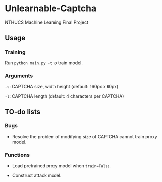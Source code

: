 # Unlearnable-Captcha
NTHUCS Machine Learning Final Project 

## Usage

### Training
Run `python main.py -t` to train model.

### Arguments
`-s`: CAPTCHA size, width height (default: 160px x 60px)

`-l`: CAPTCHA length (default: 4 characters per CAPTCHA)

## TO-do lists

### Bugs
* Resolve the problem of modifying size of CAPTCHA cannot train proxy model.

### Functions
* Load pretrained proxy model when `train=False`.

* Construct attack model.